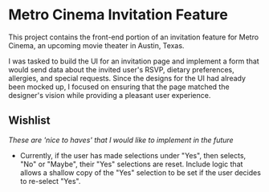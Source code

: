 # Metro Cinema Invitation Feature

This project contains the front-end portion of an invitation feature for Metro Cinema, an upcoming movie theater in Austin, Texas.

I was tasked to build the UI for an invitation page and implement a form that would send data about the invited user's RSVP, dietary preferences, allergies, and special requests. Since the designs for the UI had already been mocked up, I focused on ensuring that the page matched the designer's vision while providing a pleasant user experience.

## Wishlist

_These are 'nice to haves' that I would like to implement in the future_

-   Currently, if the user has made selections under "Yes", then selects, "No" or "Maybe", their "Yes" selections are reset. Include logic that allows a shallow copy of the "Yes" selection to be set if the user decides to re-select "Yes".
